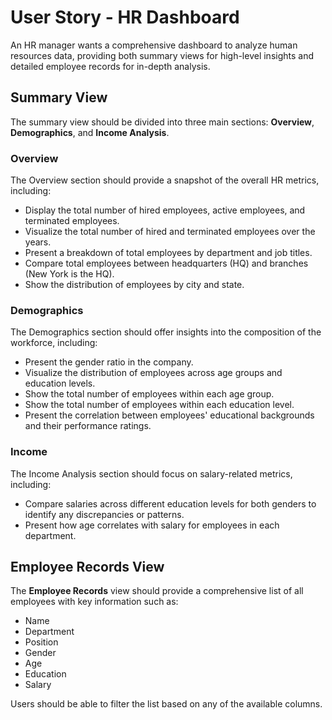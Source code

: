 # User Story - HR Dashboard

An HR manager wants a comprehensive dashboard to analyze human resources data, providing both summary views for high-level insights and detailed employee records for in-depth analysis.

## Summary View

The summary view should be divided into three main sections: **Overview**, **Demographics**, and **Income Analysis**.

### Overview

The Overview section should provide a snapshot of the overall HR metrics, including:

- Display the total number of hired employees, active employees, and terminated employees.
- Visualize the total number of hired and terminated employees over the years.
- Present a breakdown of total employees by department and job titles.
- Compare total employees between headquarters (HQ) and branches (New York is the HQ).
- Show the distribution of employees by city and state.

### Demographics

The Demographics section should offer insights into the composition of the workforce, including:

- Present the gender ratio in the company.
- Visualize the distribution of employees across age groups and education levels.
- Show the total number of employees within each age group.
- Show the total number of employees within each education level.
- Present the correlation between employees' educational backgrounds and their performance ratings.

### Income

The Income Analysis section should focus on salary-related metrics, including:

- Compare salaries across different education levels for both genders to identify any discrepancies or patterns.
- Present how age correlates with salary for employees in each department.

## Employee Records View

The **Employee Records** view should provide a comprehensive list of all employees with key information such as:

- Name
- Department
- Position
- Gender
- Age
- Education
- Salary

Users should be able to filter the list based on any of the available columns.
